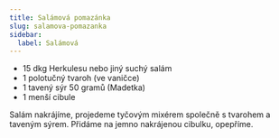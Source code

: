 ```yaml
---
title: Salámová pomazánka
slug: salamova-pomazanka
sidebar:
  label: Salámová
---
```


- 15 dkg Herkulesu nebo jiný suchý salám
- 1 polotučný tvaroh (ve vaničce)
- 1 tavený sýr 50 gramů (Madetka)
- 1 menší cibule

Salám nakrájíme, projedeme tyčovým mixérem společně s tvarohem a taveným sýrem. Přidáme na jemno nakrájenou cibulku,
opepříme.
